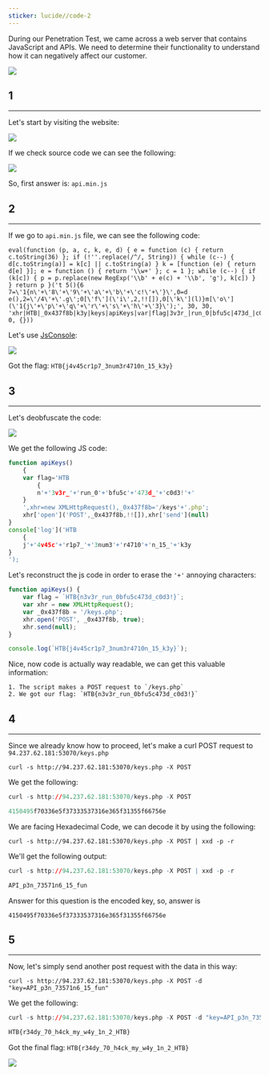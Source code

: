 ```yaml
---
sticker: lucide//code-2
---
```

During our Penetration Test, we came across a web server that contains JavaScript and APIs. We need to determine their functionality to understand how it can negatively affect our customer.

![](Pasted%20image%2020250130135545.png)
## 1
---

Let's start by visiting the website:

![](Pasted%20image%2020250130135630.png)

If we check source code we can see the following:

![](Pasted%20image%2020250130135707.png)

So, first answer is: `api.min.js`

## 2
---

If we go to `api.min.js` file, we can see the following code:

```
eval(function (p, a, c, k, e, d) { e = function (c) { return c.toString(36) }; if (!''.replace(/^/, String)) { while (c--) { d[c.toString(a)] = k[c] || c.toString(a) } k = [function (e) { return d[e] }]; e = function () { return '\\w+' }; c = 1 }; while (c--) { if (k[c]) { p = p.replace(new RegExp('\\b' + e(c) + '\\b', 'g'), k[c]) } } return p }('t 5(){6 7=\'1{n\'+\'8\'+\'9\'+\'a\'+\'b\'+\'c!\'+\'}\',0=d e(),2=\'/4\'+\'.g\';0[\'f\'](\'i\',2,!![]),0[\'k\'](l)}m[\'o\'](\'1{j\'+\'p\'+\'q\'+\'r\'+\'s\'+\'h\'+\'3}\');', 30, 30, 'xhr|HTB|_0x437f8b|k3y|keys|apiKeys|var|flag|3v3r_|run_0|bfu5c|473d_|c0d3|new|XMLHttpRequest|open|php|n_15_|POST||send|null|console||log|4v45c|r1p7_|3num3|r4710|function'.split('|'), 0, {}))
```

Let's use [JsConsole](https://jsconsole.com/):

![](Pasted%20image%2020250130135846.png)

Got the flag: `HTB{j4v45cr1p7_3num3r4710n_15_k3y}`

## 3
---

Let's deobfuscate the code:

![](Pasted%20image%2020250130140233.png)

We get the following JS code:

```js
function apiKeys()
	{
	var flag='HTB
		{
		n'+'3v3r_'+'run_0'+'bfu5c'+'473d_'+'c0d3!'+'
	}
	',xhr=new XMLHttpRequest(),_0x437f8b='/keys'+'.php';
	xhr['open']('POST',_0x437f8b,!![]),xhr['send'](null)
}
console['log']('HTB
	{
	j'+'4v45c'+'r1p7_'+'3num3'+'r4710'+'n_15_'+'k3y
}
');

```

Let's reconstruct the js code in order to erase the `'+'` annoying characters:

```js
function apiKeys() {
    var flag = `HTB{n3v3r_run_0bfu5c473d_c0d3!}`;
    var xhr = new XMLHttpRequest();
    var _0x437f8b = '/keys.php';
    xhr.open('POST', _0x437f8b, true);
    xhr.send(null);
}

console.log(`HTB{j4v45cr1p7_3num3r4710n_15_k3y}`);
```

Nice, now code is actually way readable, we can get this valuable information:

```ad-hint
1. The script makes a POST request to `/keys.php`
2. We got our flag: `HTB{n3v3r_run_0bfu5c473d_c0d3!}`
```

## 4
---

Since we already know how to proceed, let's make a curl POST request to `94.237.62.181:53070/keys.php`

`curl -s http://94.237.62.181:53070/keys.php -X POST`

We get the following:

```r
curl -s http://94.237.62.181:53070/keys.php -X POST

4150495f70336e5f37333537316e365f31355f66756e
```

We are facing Hexadecimal Code, we can decode it by using the following:

`curl -s http://94.237.62.181:53070/keys.php -X POST | xxd -p -r`

We'll get the following output:

```r
curl -s http://94.237.62.181:53070/keys.php -X POST | xxd -p -r

API_p3n_73571n6_15_fun
```

Answer for this question is the encoded key, so, answer is 

`4150495f70336e5f37333537316e365f31355f66756e`

## 5
---

Now, let's simply send another post request with the data in this way:

`curl -s http://94.237.62.181:53070/keys.php -X POST -d "key=API_p3n_73571n6_15_fun"`

We get the following:

```r
curl -s http://94.237.62.181:53070/keys.php -X POST -d "key=API_p3n_73571n6_15_fun"

HTB{r34dy_70_h4ck_my_w4y_1n_2_HTB}
```

Got the final flag: `HTB{r34dy_70_h4ck_my_w4y_1n_2_HTB}`


![](Pasted%20image%2020250130142032.png)

